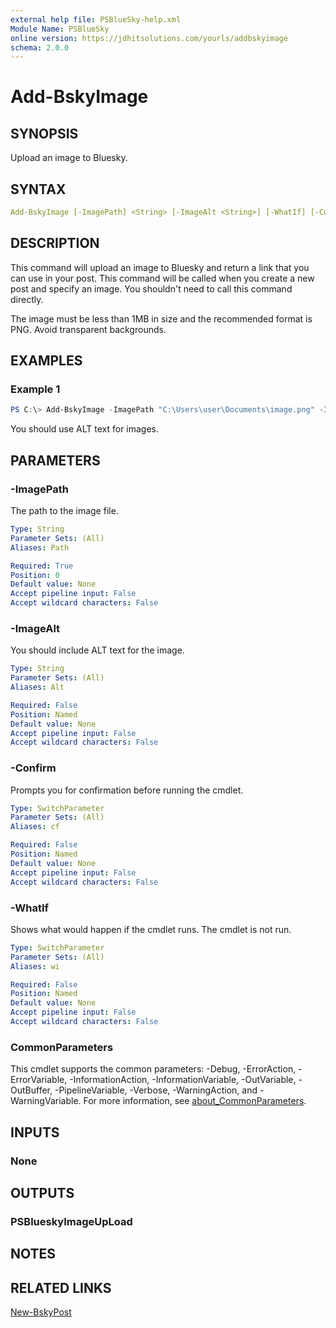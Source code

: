 ```yaml
---
external help file: PSBlueSky-help.xml
Module Name: PSBlueSky
online version: https://jdhitsolutions.com/yourls/addbskyimage
schema: 2.0.0
---
```


# Add-BskyImage

## SYNOPSIS

Upload an image to Bluesky.

## SYNTAX

```yaml
Add-BskyImage [-ImagePath] <String> [-ImageAlt <String>] [-WhatIf] [-Confirm] [<CommonParameters>]
```

## DESCRIPTION

This command will upload an image to Bluesky and return a link that you can use in your post. This command will be called when you create a new post and specify an image. You shouldn't need to call this command directly.

The image must be less than 1MB in size and the recommended format is PNG. Avoid transparent backgrounds.

## EXAMPLES

### Example 1

```powershell
PS C:\> Add-BskyImage -ImagePath "C:\Users\user\Documents\image.png" -ImageAlt "alt tet here"
```

You should use ALT text for images.

## PARAMETERS

### -ImagePath

The path to the image file.

```yaml
Type: String
Parameter Sets: (All)
Aliases: Path

Required: True
Position: 0
Default value: None
Accept pipeline input: False
Accept wildcard characters: False
```

### -ImageAlt

You should include ALT text for the image.

```yaml
Type: String
Parameter Sets: (All)
Aliases: Alt

Required: False
Position: Named
Default value: None
Accept pipeline input: False
Accept wildcard characters: False
```

### -Confirm

Prompts you for confirmation before running the cmdlet.

```yaml
Type: SwitchParameter
Parameter Sets: (All)
Aliases: cf

Required: False
Position: Named
Default value: None
Accept pipeline input: False
Accept wildcard characters: False
```

### -WhatIf

Shows what would happen if the cmdlet runs.
The cmdlet is not run.

```yaml
Type: SwitchParameter
Parameter Sets: (All)
Aliases: wi

Required: False
Position: Named
Default value: None
Accept pipeline input: False
Accept wildcard characters: False
```

### CommonParameters

This cmdlet supports the common parameters: -Debug, -ErrorAction, -ErrorVariable, -InformationAction, -InformationVariable, -OutVariable, -OutBuffer, -PipelineVariable, -Verbose, -WarningAction, and -WarningVariable. For more information, see [about_CommonParameters](http://go.microsoft.com/fwlink/?LinkID=113216).

## INPUTS

### None

## OUTPUTS

### PSBlueskyImageUpLoad

## NOTES

## RELATED LINKS

[New-BskyPost](New-BskyPost.md)
